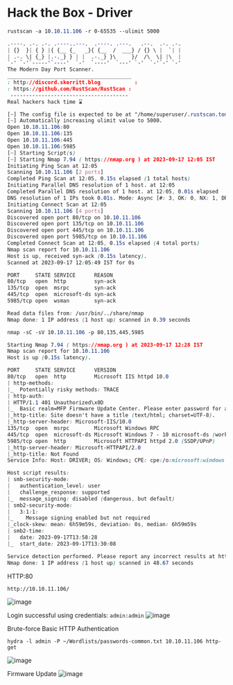 # Hack the Box - Driver

```CSS
rustscan -a 10.10.11.106 -r 0-65535 --ulimit 5000
```
```CSS
.----. .-. .-. .----..---.  .----. .---.   .--.  .-. .-.
| {}  }| { } |{ {__ {_   _}{ {__  /  ___} / {} \ |  `| |
| .-. \| {_} |.-._} } | |  .-._} }\     }/  /\  \| |\  |
`-' `-'`-----'`----'  `-'  `----'  `---' `-'  `-'`-' `-'
The Modern Day Port Scanner.
________________________________________
: http://discord.skerritt.blog           :
: https://github.com/RustScan/RustScan :
 --------------------------------------
Real hackers hack time ⌛

[~] The config file is expected to be at "/home/superuser/.rustscan.toml"
[~] Automatically increasing ulimit value to 5000.
Open 10.10.11.106:80
Open 10.10.11.106:135
Open 10.10.11.106:445
Open 10.10.11.106:5985
[~] Starting Script(s)
[~] Starting Nmap 7.94 ( https://nmap.org ) at 2023-09-17 12:05 IST
Initiating Ping Scan at 12:05
Scanning 10.10.11.106 [2 ports]
Completed Ping Scan at 12:05, 0.15s elapsed (1 total hosts)
Initiating Parallel DNS resolution of 1 host. at 12:05
Completed Parallel DNS resolution of 1 host. at 12:05, 0.01s elapsed
DNS resolution of 1 IPs took 0.01s. Mode: Async [#: 3, OK: 0, NX: 1, DR: 0, SF: 0, TR: 1, CN: 0]
Initiating Connect Scan at 12:05
Scanning 10.10.11.106 [4 ports]
Discovered open port 80/tcp on 10.10.11.106
Discovered open port 135/tcp on 10.10.11.106
Discovered open port 445/tcp on 10.10.11.106
Discovered open port 5985/tcp on 10.10.11.106
Completed Connect Scan at 12:05, 0.15s elapsed (4 total ports)
Nmap scan report for 10.10.11.106
Host is up, received syn-ack (0.15s latency).
Scanned at 2023-09-17 12:05:49 IST for 0s

PORT     STATE SERVICE      REASON
80/tcp   open  http         syn-ack
135/tcp  open  msrpc        syn-ack
445/tcp  open  microsoft-ds syn-ack
5985/tcp open  wsman        syn-ack

Read data files from: /usr/bin/../share/nmap
Nmap done: 1 IP address (1 host up) scanned in 0.39 seconds
```

```CSS
nmap -sC -sV 10.10.11.106 -p 80,135,445,5985
```
```CSS
Starting Nmap 7.94 ( https://nmap.org ) at 2023-09-17 12:28 IST
Nmap scan report for 10.10.11.106
Host is up (0.15s latency).

PORT     STATE SERVICE      VERSION
80/tcp   open  http         Microsoft IIS httpd 10.0
| http-methods: 
|_  Potentially risky methods: TRACE
| http-auth: 
| HTTP/1.1 401 Unauthorized\x0D
|_  Basic realm=MFP Firmware Update Center. Please enter password for admin
|_http-title: Site doesn't have a title (text/html; charset=UTF-8).
|_http-server-header: Microsoft-IIS/10.0
135/tcp  open  msrpc        Microsoft Windows RPC
445/tcp  open  microsoft-ds Microsoft Windows 7 - 10 microsoft-ds (workgroup: WORKGROUP)
5985/tcp open  http         Microsoft HTTPAPI httpd 2.0 (SSDP/UPnP)
|_http-server-header: Microsoft-HTTPAPI/2.0
|_http-title: Not Found
Service Info: Host: DRIVER; OS: Windows; CPE: cpe:/o:microsoft:windows

Host script results:
| smb-security-mode: 
|   authentication_level: user
|   challenge_response: supported
|_  message_signing: disabled (dangerous, but default)
| smb2-security-mode: 
|   3:1:1: 
|_    Message signing enabled but not required
|_clock-skew: mean: 6h59m59s, deviation: 0s, median: 6h59m59s
| smb2-time: 
|   date: 2023-09-17T13:58:28
|_  start_date: 2023-09-17T13:30:08

Service detection performed. Please report any incorrect results at https://nmap.org/submit/ .
Nmap done: 1 IP address (1 host up) scanned in 48.67 seconds
```

HTTP:80
```HTTP
http://10.10.11.106/
```
![image](https://github.com/karanshergill/Hack-the-Box/assets/83878909/fb3fbdf9-f765-4378-b4c7-304bf9e4b572)

Login successful using credentials: `admin:admin`
![image](https://github.com/karanshergill/Hack-the-Box/assets/83878909/c9faf283-3920-4f1a-b18d-f986b8327a7f)

Brute-force Basic HTTP Authentication
```
hydra -l admin -P ~/Wordlists/passwords-common.txt 10.10.11.106 http-get
```
![image](https://github.com/karanshergill/Hack-the-Box/assets/83878909/34d7e7e1-12c3-4e23-80f7-54485d90f407)

Firmware Update
![image](https://github.com/karanshergill/Hack-the-Box/assets/83878909/29efdec0-7744-4955-a5ea-1e2cdedc0d10)
